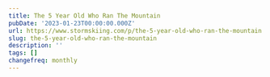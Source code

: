 ```yaml
---
title: The 5 Year Old Who Ran The Mountain
pubDate: '2023-01-23T00:00:00.000Z'
url: https://www.stormskiing.com/p/the-5-year-old-who-ran-the-mountain
slug: the-5-year-old-who-ran-the-mountain
description: ''
tags: []
changefreq: monthly
---
```


<!-- Add post content below -->

